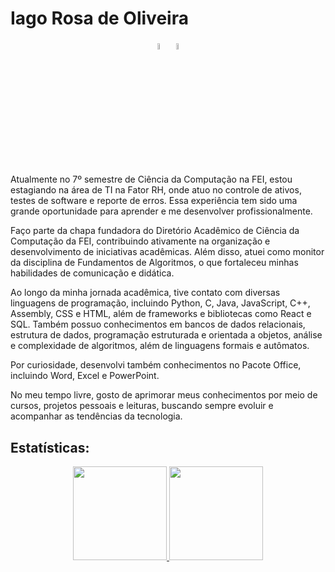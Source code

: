 # Iago Rosa de Oliveira

<div align="center">
  <a href="mailto:iagoimportantthings@gmail.com"><img width=5% height=5% loading="lazy" src="https://github.com/iagorosa28/iagorosa28/assets/125699322/1df10280-36e3-44c4-b504-83359b542ec2"></a>
  <a href="https://www.linkedin.com/in/iago-rosa-de-oliveira/"><img width=5% height=5% loading="lazy" src="https://github.com/iagorosa28/iagorosa28/assets/125699322/19733af4-2f3d-4eb2-9081-36165defea85"></a>
</div>

Atualmente no 7º semestre de Ciência da Computação na FEI, estou estagiando na área de TI na Fator RH, onde atuo no controle de ativos, testes de software e reporte de erros. Essa experiência tem sido uma grande oportunidade para aprender e me desenvolver profissionalmente.

Faço parte da chapa fundadora do Diretório Acadêmico de Ciência da Computação da FEI, contribuindo ativamente na organização e desenvolvimento de iniciativas acadêmicas. Além disso, atuei como monitor da disciplina de Fundamentos de Algoritmos, o que fortaleceu minhas habilidades de comunicação e didática.

Ao longo da minha jornada acadêmica, tive contato com diversas linguagens de programação, incluindo Python, C, Java, JavaScript, C++, Assembly, CSS e HTML, além de frameworks e bibliotecas como React e SQL. Também possuo conhecimentos em bancos de dados relacionais, estrutura de dados, programação estruturada e orientada a objetos, análise e complexidade de algoritmos, além de linguagens formais e autômatos.

Por curiosidade, desenvolvi também conhecimentos no Pacote Office, incluindo Word, Excel e PowerPoint.

No meu tempo livre, gosto de aprimorar meus conhecimentos por meio de cursos, projetos pessoais e leituras, buscando sempre evoluir e acompanhar as tendências da tecnologia.

## Estatísticas:

<div align="center">
  <a href="https://github.com/iagorosa28">
    <img loading="lazy" height="150em" src="https://github-readme-stats.vercel.app/api/top-langs/?username=iagorosa28&layout=compact&langs_count=7&theme=dracula"/>
    <img loading="lazy" height="150em" src="https://github-readme-stats.vercel.app/api?username=iagorosa28&show_icons=true&theme=dracula&include_all_commits=true&count_private=true"/>
</div>
